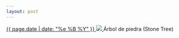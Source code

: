 ```yaml
---
layout: post
---
```


<p>
  <a href="/153">
    <time>{{ page.date | date: "%e %B %Y" }}</time>
    <img src="{{ site.assets_url }}/153.jpg">
  </a>
  Árbol de piedra (Stone Tree)
</p>
